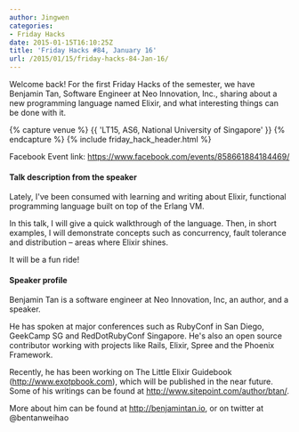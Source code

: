 ```yaml
---
author: Jingwen
categories:
- Friday Hacks
date: 2015-01-15T16:10:25Z
title: 'Friday Hacks #84, January 16'
url: /2015/01/15/friday-hacks-84-Jan-16/
---
```


Welcome back! For the first Friday Hacks of the semester, we have Benjamin Tan,
Software Engineer at Neo Innovation, Inc., sharing about a new programming
language named Elixir, and what interesting things can be done with it.

{% capture venue %}
    {{ 'LT15, AS6, National University of Singapore' }}
{% endcapture %}
{% include friday_hack_header.html %}

Facebook Event link: https://www.facebook.com/events/858661884184469/

#### Talk description from the speaker
Lately, I've been consumed with learning and writing about Elixir, functional
programming language built on top of the Erlang VM.

In this talk, I will give a quick walkthrough of the language. Then, in short
examples, I will demonstrate concepts such as concurrency, fault tolerance and
distribution – areas where Elixir shines.

It will be a fun ride!

#### Speaker profile

Benjamin Tan is a software engineer at Neo Innovation, Inc, an author, and a
speaker.

He has spoken at major conferences such as RubyConf in San Diego, GeekCamp SG
and RedDotRubyConf Singapore. He's also an open source contributor working with
projects like Rails, Elixir, Spree and the Phoenix Framework.

Recently, he has been working on The Little Elixir Guidebook
(http://www.exotpbook.com), which will be published in the near future. Some of
his writings can be found at http://www.sitepoint.com/author/btan/.

More about him can be found at http://benjamintan.io, or on twitter at
@bentanweihao
